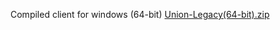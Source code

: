 Compiled client for windows (64-bit) [Union-Legacy(64-bit).zip](https://github.com/user-attachments/files/16933511/Union-Legacy.64-bit.zip)
